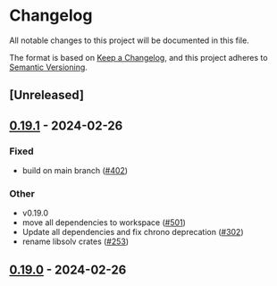 # Changelog
All notable changes to this project will be documented in this file.

The format is based on [Keep a Changelog](https://keepachangelog.com/en/1.0.0/),
and this project adheres to [Semantic Versioning](https://semver.org/spec/v2.0.0.html).

## [Unreleased]

## [0.19.1](https://github.com/baszalmstra/rattler/compare/rattler_libsolv_c-v0.19.0...rattler_libsolv_c-v0.19.1) - 2024-02-26

### Fixed
- build on main branch ([#402](https://github.com/baszalmstra/rattler/pull/402))

### Other
- v0.19.0
- move all dependencies to workspace ([#501](https://github.com/baszalmstra/rattler/pull/501))
- Update all dependencies and fix chrono deprecation ([#302](https://github.com/baszalmstra/rattler/pull/302))
- rename libsolv crates ([#253](https://github.com/baszalmstra/rattler/pull/253))

## [0.19.0](https://github.com/baszalmstra/rattler/compare/rattler_libsolv_c-v0.18.0...rattler_libsolv_c-v0.19.0) - 2024-02-26
